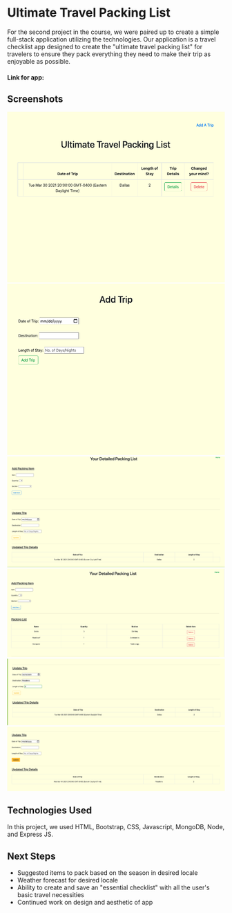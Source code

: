 # Ultimate Travel Packing List 

For the second project in the course, we were paired up to create a simple full-stack application utilizing the technologies. Our application is a travel checklist app designed to create the "ultimate travel packing list" for travelers to ensure they pack everything they need to make their trip as enjoyable as possible.

#### Link for app:

## Screenshots
![Main Page](images/index.png)
![Add Trip Page](images/addtrip.png)
![Trip Details Page](images/show.png)
![Add Items](images/packinglist.png)
![Pre-Update Trip](images/preupdatetrip.png)
![Post-Update Trip](images/postupdatetrip.png)
## Technologies Used

In this project, we used HTML, Bootstrap, CSS, Javascript, MongoDB, Node, and Express JS. 

## Next Steps
- Suggested items to pack based on the season in desired locale 
- Weather forecast for desired locale
- Ability to create and save an "essential checklist" with all the user's basic travel necessities 
- Continued work on design and aesthetic of app